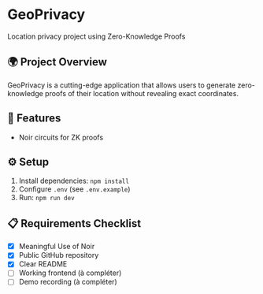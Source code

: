 # GeoPrivacy

Location privacy project using Zero-Knowledge Proofs

## 🌍 Project Overview

GeoPrivacy is a cutting-edge application that allows users to generate zero-knowledge proofs of their location without revealing exact coordinates.

## 🚀 Features
- Noir circuits for ZK proofs

## ⚙️ Setup
1. Install dependencies: `npm install`
2. Configure `.env` (see `.env.example`)
3. Run: `npm run dev`

## 📋 Requirements Checklist
- [x] Meaningful Use of Noir
- [x] Public GitHub repository  
- [x] Clear README
- [ ] Working frontend (à compléter)
- [ ] Demo recording (à compléter)
